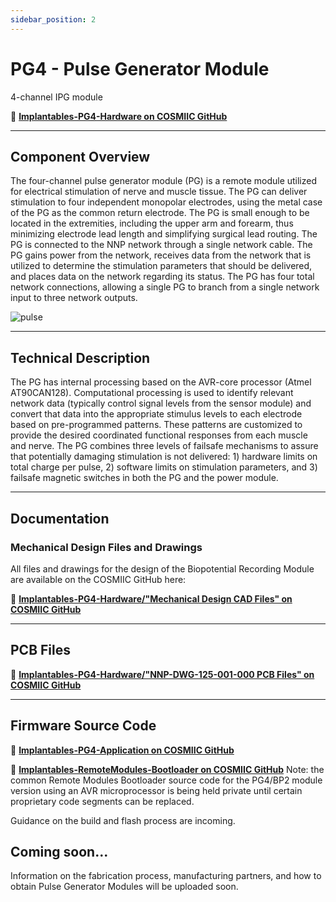 ```yaml
---
sidebar_position: 2
---
```


# PG4 - Pulse Generator Module

4-channel IPG module

:link: **[Implantables-PG4-Hardware on COSMIIC GitHub](https://github.com/COSMIIC-Inc/Implantables-PG4-Hardware)**

---

## Component Overview

The four-channel pulse generator module (PG) is a remote module utilized for electrical stimulation of nerve and muscle tissue. The PG can deliver stimulation to four independent monopolar electrodes, using the metal case of the PG as the common return electrode. The PG is small enough to be located in the extremities, including the upper arm and forearm, thus minimizing electrode lead length and simplifying surgical lead routing. The PG is connected to the NNP network through a single network cable. The PG gains power from the network, receives data from the network that is utilized to determine the stimulation parameters that should be delivered, and places data on the network regarding its status. The PG has four total network connections, allowing a single PG to branch from a single network input to three network outputs.

![pulse](./img/pg.png)

---

## Technical Description

The PG has internal processing based on the AVR-core processor (Atmel AT90CAN128). Computational processing is used to identify relevant network data (typically control signal levels from the sensor module) and convert that data into the appropriate stimulus levels to each electrode based on pre-programmed patterns. These patterns are customized to provide the desired coordinated functional responses from each muscle and nerve. The PG combines three levels of failsafe mechanisms to assure that potentially damaging stimulation is not delivered: 1) hardware limits on total charge per pulse, 2) software limits on stimulation parameters, and 3) failsafe magnetic switches in both the PG and the power module.

---

## Documentation

### Mechanical Design Files and Drawings
All files and drawings for the design of the Biopotential Recording Module are available on the COSMIIC GitHub here:

:link: **[Implantables-PG4-Hardware/"Mechanical Design CAD Files" on COSMIIC GitHub](https://github.com/COSMIIC-Inc/Implantables-PG4-Hardware/tree/main/Mechanical%20Design%20CAD%20Files)**

---

## PCB Files

:link: **[Implantables-PG4-Hardware/"NNP-DWG-125-001-000 PCB Files" on COSMIIC GitHub](https://github.com/COSMIIC-Inc/Implantables-PG4-Hardware/tree/main/NNP-DWG-125-001-000%20PG4%20PCB%20Files)**

---

## Firmware Source Code

:link: **[Implantables-PG4-Application on COSMIIC GitHub](https://github.com/COSMIIC-Inc/Implantables-PG4-Application)**

:link: **[Implantables-RemoteModules-Bootloader on COSMIIC GitHub](https://github.com/COSMIIC-Inc/Implantables-RemoteModules-Bootloader)**  Note: the common Remote Modules Bootloader source code for the PG4/BP2 module version using an AVR microprocessor is being held private until certain proprietary code segments can be replaced. 

Guidance on the build and flash process are incoming.

## Coming soon...

Information on the fabrication process, manufacturing partners, and how to obtain Pulse Generator Modules will be uploaded soon.